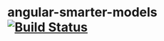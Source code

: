 angular-smarter-models [![Build Status](https://travis-ci.org/chriscasola/angular-smarter-models.svg?branch=master)](https://travis-ci.org/chriscasola/angular-smarter-models)
======================
